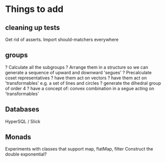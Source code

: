 # Things to add

## cleaning up tests

Get rid of asserts. Import should-matchers everywhere

## groups

? Calculate all the subgroups
? Arrange them in a structure so we can generate a sequence of upward and downward 'segues'
? Precalculate coset representatives
? have them act on vectors
? have them act on 'transformables' e.g. a set of lines and circles
? generate the dihedral group of order 4
? have a concept of: convex combination in a segue acting on 'transformables'

## Databases

HyperSQL / Slick

## Monads

Experiments with classes that support map, flatMap, filter
Construct the double exponential?



